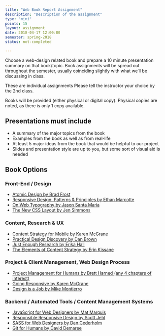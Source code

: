 ```yaml
---
title: "Web Book Report Assignment"
description: "Description of the assignment"
type: "mini"
points: 15
layout: assignment
date: 2018-04-17 12:00:00
semester: spring-2018
status: not-completed

---
```


Choose a web-design related book and prepare a 10 minute presentation summary on that book/topic.  Book assignments will be spread out throughout the semester, usually coinciding slightly with what we’ll be discussing in class.  

These are individual assignments  Please tell the instructor your choice by the 2nd class.

Books will be provided (either physical or digital copy).  Physical copies are noted, as there is only 1 copy available.

## Presentations must include
* A summary of the major topics from the book
* Examples from the book as well as from real-life
* At least 5 major ideas from the book that would be helpful to our project
* Slides and presentation style are up to you, but some sort of visual aid is needed

## Book Options

### Front-End / Design

* [Atomic Design by Brad Frost](http://atomicdesign.bradfrost.com)
* [Responsive Design: Patterns & Principles by Ethan Marcotte](https://abookapart.com/products/responsive-design-patterns-principles)
* [On Web Typography by Jason Santa Maria](https://abookapart.com/products/on-web-typography)
* [The New CSS Layout by Jen Simmons](https://abookapart.com/products/the-new-css-layout)

### Content, Research & UX

* [Content Strategy for Mobile by Karen McGrane](https://abookapart.com/products/content-strategy-for-mobile)
* [Practical Design Discovery by Dan Brown](https://abookapart.com/products/practical-design-discovery)
* [Just Enough Research by Erika Hall](https://abookapart.com/products/just-enough-research)
* [The Elements of Content Strategy by Erin Kissane](https://abookapart.com/products/the-elements-of-content-strategy)

### Project & Client Management, Web Design Process

* [Project Management for Humans by Brett Harned (any 4 chapters of interest)](http://rosenfeldmedia.com/books/project-management-for-humans/)
* [Going Responsive by Karen McGrane](https://abookapart.com/products/going-responsive)
* [Design is a Job by Mike Montierro](https://abookapart.com/products/design-is-a-job)

### Backend /  Automated Tools / Content Management Systems

* [JavaScript for Web Designers by Mat Marquis](https://abookapart.com/products/javascript-for-web-designers)
* [Responsible Responsive Design by Scott Jehl](https://abookapart.com/products/responsible-responsive-design)
* [SASS for Web Designers by Dan Cederholm](https://abookapart.com/products/sass-for-web-designers)
* [Git for Humans by David Demaree](https://abookapart.com/products/git-for-humans)
